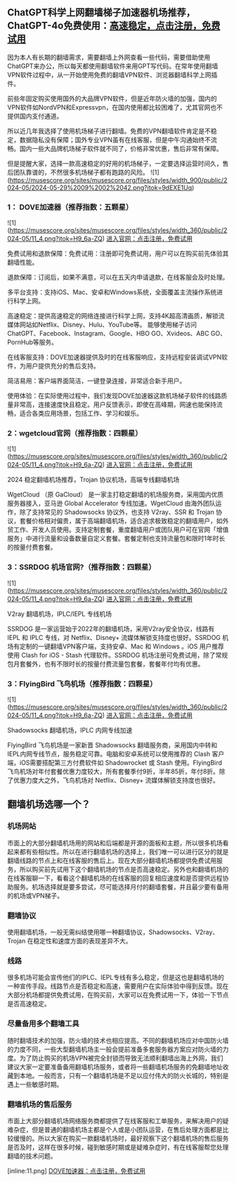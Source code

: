 ## ChatGPT科学上网翻墙梯子加速器机场推荐，ChatGPT-4o免费使用：[高速稳定，点击注册，免费试用](https://tgjkdjfk.top/a.php?asbcbO1PCgF)

因为本人有长期的翻墙需求，需要翻墙上外网查看一些代码，需要借助使用ChatGPT来办公，所以每天都使用翻墙软件来用GPT写代码。在常年使用翻墙VPN软件过程中，从一开始使用免费的翻墙VPN软件、浏览器翻墙科学上网插件。

前些年固定购买使用国外的大品牌VPN软件，但是近年防火墙的加强，国内的VPN软件如NordVPN和Expressvpn，在国内使用都比较困难了，尤其官网也不提供国内支付通道。

所以近几年我选择了使用机场梯子进行翻墙。免费的VPN翻墙软件肯定是不稳定，数据隐私没有保障；国外专业VPN虽有在线客服，但是中午沟通始终不流畅。国内一些大品牌机场梯子软件就不同了，价格非常优惠，售后非常有保障。

但是提醒大家，选择一款高速稳定的好用的机场梯子，一定要选择运营时间久，售后团队靠谱的，不然很多机场梯子都有跑路的风险。
![1] (https://musescore.org/sites/musescore.org/files/styles/width_900/public/2024-05/2024-05-29%2009%2002%2042.png?itok=9dEXE1Uq)

### 1： DOVE加速器（推荐指数：五颗星）

![1] (https://musescore.org/sites/musescore.org/files/styles/width_360/public/2024-05/11_4.png?itok=H9_6a-ZQ)  [进入官网：点击注册，免费试用](https://tgjkdjfk.top/a.php?asbcbO1PCgF)

免费试用和退款保障：免费试用：注册即可免费试用，用户可以在购买前先体验其翻墙性能。

退款保障：订阅后，如果不满意，可以在五天内申请退款，在线客服会及时处理。

多平台支持：支持iOS、Mac、安卓和Windows系统，全面覆盖主流操作系统进行科学上网。

高速稳定：提供高速稳定的网络连接进行科学上网，支持4K超高清画质，解锁流媒体网站如Netflix、Disney、Hulu、YouTube等。
能够使用梯子访问ChatGPT、Facebook、Instagram、Google、HBO GO、Xvideos、ABC GO、PornHub等服务。

在线客服支持：DOVE加速器提供及时的在线客服响应，支持远程安装调试VPN软件，为用户提供充分的售后支持。

简洁易用：客户端界面简洁，一键登录连接，非常适合新手用户。

使用体验：在实际使用过程中，我们发现DOVE加速器这款机场梯子软件的线路质量非常高，连接速度快且稳定。用户反馈表示，即使在高峰期，网速也能保持流畅，适合各类应用场景，包括工作、学习和娱乐。



### 2：wgetcloud官网（推荐指数：四颗星）

![1] (https://musescore.org/sites/musescore.org/files/styles/width_360/public/2024-05/11_4.png?itok=H9_6a-ZQ)   [进入官网：点击注册，免费试用](https://tgjkdjfk.top/a.php?asbcbO1PCgF)

2024 稳定翻墙机场推荐，Trojan 协议机场，高端专线翻墙机场

WgetCloud （原 GaCloud） 是一家主打稳定翻墙的机场服务商，采用国内优质服务器接入，亚马逊 Global Accelerator 专线加速。WgetCloud 由海外团队运作，除了支持常见的 Shadowsocks 协议外，也支持 V2ray、SSR 和 Trojan 协议，套餐价格相对偏贵，属于高端翻墙机场，适合追求极致稳定的翻墙用户，如外贸工作、开发人员使用。支持定制套餐，重度翻墙用户或团队用户可在官网「增值服务」中进行流量和设备数量自定义套餐。套餐定制也支持流量包和限时1年时长的按量付费套餐。


### 3：SSRDOG 机场官网?（推荐指数：四颗星）

![1] (https://musescore.org/sites/musescore.org/files/styles/width_360/public/2024-05/11_4.png?itok=H9_6a-ZQ)  [进入官网：点击注册，免费试用](https://tgjkdjfk.top/a.php?asbcbO1PCgF)

V2ray 翻墙机场，IPLC/IEPL 专线机场

SSRDOG 是一家运营始于2022年的翻墙机场，采用V2ray安全协议，线路有 IEPL 和 IPLC 专线，对 Netflix、Disney+ 流媒体解锁支持度也很好。SSRDOG 机场有定制的一键翻墙VPN客户端，支持安卓、Mac 和 Windows 。iOS 用户推荐使用 Clash for iOS - Stash 代理软件。SSRDOG 机场注册可免费试用，除了常规包月套餐外，也有不限时长的按量付费流量包套餐，套餐年付均有优惠。


### 3：FlyingBird 飞鸟机场（推荐指数：四颗星）

![1] (https://musescore.org/sites/musescore.org/files/styles/width_360/public/2024-05/11_4.png?itok=H9_6a-ZQ)  [进入官网：点击注册，免费试用](https://tgjkdjfk.top/a.php?asbcbO1PCgF)

Shadowsocks 翻墙机场，IPLC 内网专线加速

FlyingBird 飞鸟机场是一家新晋 Shadowsocks 翻墙服务商，采用国内中转和IEPL内网专线节点，服务稳定可靠。电脑和安卓系统可以使用推荐的 Clash 客户端，iOS需要搭配第三方付费软件如 Shadowrocket 或 Stash 使用。FlyingBird 飞鸟机场对年付套餐优惠力度较大，所有套餐季付9折，半年85折，年付8折。除了优惠力度大之外，飞鸟机场对 Netflix、Disney+ 流媒体解锁支持度也很好。


## 翻墙机场选哪一个？

### 机场网站

市面上的大部分翻墙机场用的网站和后端都是开源的面板和主题，所以很多机场看起来都有些相似性。所以在进行翻墙机场的选择上，我们唯一可以进行区分的就是翻墙线路的节点上和在线客服的售后上。现在大部分翻墙机场都提供免费试用服务，所以购买前先试用下这个翻墙机场的节点是否高速稳定。另外也和翻墙机场的在线客服聊一下，看看这个翻墙机场的在线客服的回复相应速度和是否提供远程协助服务。机场选择就是要多尝试，尽可能选择月付的翻墙套餐，并且最少要有备用的机场或VPN梯子。

### 翻墙协议

使用翻墙机场，一般无需纠结使用哪一种翻墙协议，Shadowsocks、V2ray、Trojan 在稳定性和速度方面的表现差异不大。

### 线路

很多机场可能会宣传他们的IPLC、IEPL专线有多么稳定，但是这也是翻墙机场的一种宣传手段。线路节点是否稳定和高速，需要用户在实际体验中得到反馈。现在大部分机场都提供免费试用，在购买前，大家可以在免费试用一下，体验一下节点是否高速稳定。

### 尽量备用多个翻墙工具

随时翻墙技术的加强，防火墙的技术也相应提高。不同的翻墙机场应对中国防火墙的力度不同，一些大型翻墙机场主一般会提前准备多套服务器方案应对防火墙的力度。为了防止购买的机场VPN被完全封锁而导致无法顺利翻墙出海上外网，我们建议大家一定要准备备用翻墙机场服务，或者将一些翻墙机场服务的免翻墙地址收藏到本地。一般而言，只有一个翻墙机场是不足以应付伟大的防火长城的，特别是遇上一些敏感时期。

### 翻墙机场的售后服务

市面上大部分翻墙机场网络服务商都提供了在线客服和工单服务，来解决用户的疑难杂症，但是普通的翻墙机场主都是个人或是小团队运营，在售后处理方面都是比较缓慢的。所以大家在购买一款翻墙机场时，最好观察下这个翻墙机场的售后服务是否及时，这样在很多时候，碰到敏感时期或是疑难杂症时，有在线客服帮您处理翻墙的技术问题。


 [inline:11.png]    [DOVE加速器：点击注册，免费试用](https://tgjkdjfk.top/a.php?asbcbO1PCgF)
